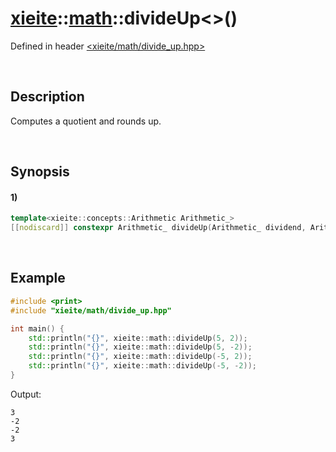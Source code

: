 # [xieite](../../xieite.md)\:\:[math](../../math.md)\:\:divideUp\<\>\(\)
Defined in header [<xieite/math/divide_up.hpp>](../../../include/xieite/math/divide_up.hpp)

&nbsp;

## Description
Computes a quotient and rounds up.

&nbsp;

## Synopsis
#### 1)
```cpp
template<xieite::concepts::Arithmetic Arithmetic_>
[[nodiscard]] constexpr Arithmetic_ divideUp(Arithmetic_ dividend, Arithmetic_ divisor) noexcept;
```

&nbsp;

## Example
```cpp
#include <print>
#include "xieite/math/divide_up.hpp"

int main() {
    std::println("{}", xieite::math::divideUp(5, 2));
    std::println("{}", xieite::math::divideUp(5, -2));
    std::println("{}", xieite::math::divideUp(-5, 2));
    std::println("{}", xieite::math::divideUp(-5, -2));
}
```
Output:
```
3
-2
-2
3
```
